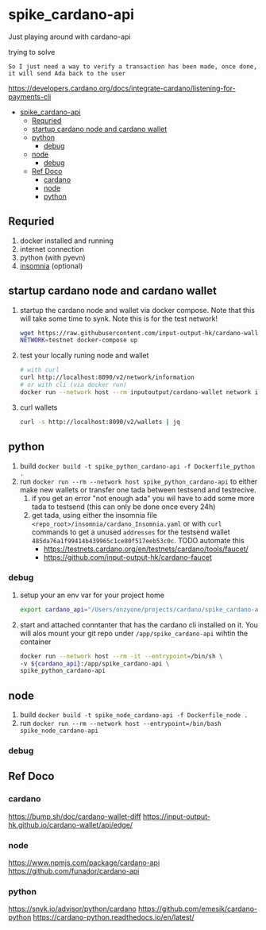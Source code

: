 # spike_cardano-api

Just playing around with cardano-api

trying to solve

`So I just need a way to verify a transaction has been made, once done, it will send Ada back to the user`

https://developers.cardano.org/docs/integrate-cardano/listening-for-payments-cli

<!-- TOC -->

- [spike_cardano-api](#spike_cardano-api)
  - [Requried](#requried)
  - [startup cardano node and cardano wallet](#startup-cardano-node-and-cardano-wallet)
  - [python](#python)
    - [debug](#debug)
  - [node](#node)
    - [debug](#debug-1)
  - [Ref Doco](#ref-doco)
    - [cardano](#cardano)
    - [node](#node-1)
    - [python](#python-1)

<!-- /TOC -->

## Requried

1. docker installed and running
1. internet connection
1. python (with pyevn)
1. [insomnia](https://insomnia.rest/) (optional)

## startup cardano node and cardano wallet

1. startup the cardano node and wallet via docker compose. Note that this will take some time to synk. Note this is for the test network!

    ```bash
    wget https://raw.githubusercontent.com/input-output-hk/cardano-wallet/master/docker-compose.yml
    NETWORK=testnet docker-compose up
    ```

1. test your locally runing node and wallet

    ```bash
    # with curl
    curl http://localhost:8090/v2/network/information
    # or with cli (via docker run)
    docker run --network host --rm inputoutput/cardano-wallet network information
    ```

1. curl wallets

    ```bash
    curl -s http://localhost:8090/v2/wallets | jq
    ```

## python

1. build `docker build -t spike_python_cardano-api -f Dockerfile_python .`
1. run `docker run --rm --network host spike_python_cardano-api` to either make new wallets or transfer one tada between testsend and testrecive.
   1. if you get an error "not enough ada" you wil have to add some more tada to testsend (this can only be done once every 24h)
   1. get tada, using either the insomnia file `<repo_root>/insomnia/cardano_Insomnia.yaml` or with `curl` commands to get a unused `addresses` for the testsend wallet `485da76a1f99414b439965c1ce80f517eeb53c0c`. TODO automate this
       * <https://testnets.cardano.org/en/testnets/cardano/tools/faucet/>
       * <https://github.com/input-output-hk/cardano-faucet>

### debug

1. setup your an env var for your project home

    ```bash
    export cardano_api="/Users/onzyone/projects/cardano/spike_cardano-api"
    ```

1. start and attached conntanter that has the cardano cli installed on it. You will alos mount your git repo under `/app/spike_cardano-api` wihtin the container

    ```bash
    docker run --network host --rm -it --entrypoint=/bin/sh \
    -v ${cardano_api}:/app/spike_cardano-api \
    spike_python_cardano-api
    ```

## node

1. build `docker build -t spike_node_cardano-api -f Dockerfile_node .`
1. run `docker run --rm --network host --entrypoint=/bin/bash spike_node_cardano-api`

### debug

## Ref Doco

### cardano

<https://bump.sh/doc/cardano-wallet-diff>
<https://input-output-hk.github.io/cardano-wallet/api/edge/>

### node

<https://www.npmjs.com/package/cardano-api>
<https://github.com/funador/cardano-api>

### python

<https://snyk.io/advisor/python/cardano>
<https://github.com/emesik/cardano-python>
<https://cardano-python.readthedocs.io/en/latest/>
